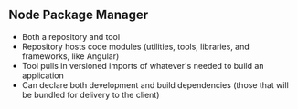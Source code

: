 ## Node Package Manager
- Both a repository and tool <!-- .element: class="fragment" data-fragment-index="1" -->
- Repository hosts code modules (utilities, tools, libraries, and frameworks, like Angular) <!-- .element: class="fragment" data-fragment-index="2" -->
- Tool pulls in versioned imports of whatever's needed to build an application <!-- .element: class="fragment" data-fragment-index="3" -->
- Can declare both development and build dependencies (those that will be bundled for delivery to the client) <!-- .element: class="fragment" data-fragment-index="4" -->